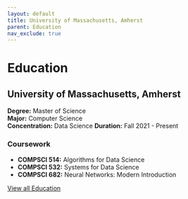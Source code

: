 ```yaml
---
layout: default
title: University of Massachusetts, Amherst
parent: Education
nav_exclude: true
---
```

# Education

## University of Massachusetts, Amherst
**Degree:** Master of Science    
**Major:** Computer Science   
**Concentration:** Data Science
**Duration:** Fall 2021 - Present   

### Coursework
* **COMPSCI 514:** Algorithms for Data Science
* **COMPSCI 532:** Systems for Data Science
* **COMPSCI 682:** Neural Networks: Modern Introduction

[View all Education](https://muditchaudhary.github.io/docs/education/)